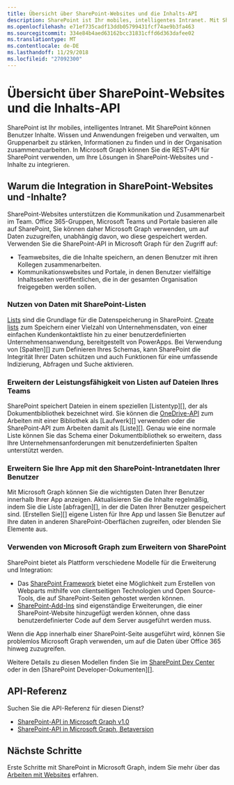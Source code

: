 ```yaml
---
title: Übersicht über SharePoint-Websites und die Inhalts-API
description: SharePoint ist Ihr mobiles, intelligentes Intranet. Mit SharePoint können Benutzer Inhalte. Wissen und Anwendungen freigeben und verwalten, um Gruppenarbeit zu stärken, Informationen zu finden und in der Organisation zusammenzuarbeiten. In Microsoft Graph können Sie die REST-API für SharePoint verwenden, um Ihre Lösungen in SharePoint-Websites und -Inhalte zu integrieren.
ms.openlocfilehash: e71ef735cadf13ddb05799431fcf74ae9b3fa463
ms.sourcegitcommit: 334e84b4aed63162bcc31831cffd6d363dafee02
ms.translationtype: MT
ms.contentlocale: de-DE
ms.lasthandoff: 11/29/2018
ms.locfileid: "27092300"
---
```

# <a name="sharepoint-sites-and-content-api-overview"></a>Übersicht über SharePoint-Websites und die Inhalts-API

SharePoint ist Ihr mobiles, intelligentes Intranet. Mit SharePoint können Benutzer Inhalte. Wissen und Anwendungen freigeben und verwalten, um Gruppenarbeit zu stärken, Informationen zu finden und in der Organisation zusammenzuarbeiten. In Microsoft Graph können Sie die REST-API für SharePoint verwenden, um Ihre Lösungen in SharePoint-Websites und -Inhalte zu integrieren.

## <a name="why-integrate-with-sharepoint-sites-and-content"></a>Warum die Integration in SharePoint-Websites und -Inhalte?

SharePoint-Websites unterstützen die Kommunikation und Zusammenarbeit im Team. Office 365-Gruppen, Microsoft Teams und Portale basieren alle auf SharePoint, Sie können daher Microsoft Graph verwenden, um auf Daten zuzugreifen, unabhängig davon, wo diese gespeichert werden. Verwenden Sie die SharePoint-API in Microsoft Graph für den Zugriff auf:

- Teamwebsites, die die Inhalte speichern, an denen Benutzer mit ihren Kollegen zusammenarbeiten.
- Kommunikationswebsites und Portale, in denen Benutzer vielfältige Inhaltsseiten veröffentlichen, die in der gesamten Organisation freigegeben werden sollen.

### <a name="unleash-your-data-with-sharepoint-lists"></a>Nutzen von Daten mit SharePoint-Listen

[Lists][list] sind die Grundlage für die Datenspeicherung in SharePoint.
[Create lists][create] zum Speichern einer Vielzahl von Unternehmensdaten, von einer einfachen Kundenkontaktliste hin zu einer benutzerdefinierten Unternehmensanwendung, bereitgestellt von PowerApps.
Bei Verwendung von [Spalten][] zum Definieren Ihres Schemas, kann SharePoint die Integrität Ihrer Daten schützen und auch Funktionen für eine umfassende Indizierung, Abfragen und Suche aktivieren.

### <a name="bring-the-power-of-lists-to-your-teams-files"></a>Erweitern der Leistungsfähigkeit von Listen auf Dateien Ihres Teams

SharePoint speichert Dateien in einem speziellen [Listentyp][], der als Dokumentbibliothek bezeichnet wird.
Sie können die [OneDrive-API][] zum Arbeiten mit einer Bibliothek als [Laufwerk][] verwenden oder die SharePoint-API zum Arbeiten damit als [Liste][].
Genau wie eine normale Liste können Sie das Schema einer Dokumentbibliothek so erweitern, dass Ihre Unternehmensanforderungen mit benutzerdefinierten Spalten unterstützt werden.

### <a name="light-up-your-app-with-your-users-sharepoint-intranet-data"></a>Erweitern Sie Ihre App mit den SharePoint-Intranetdaten Ihrer Benutzer

Mit Microsoft Graph können Sie die wichtigsten Daten Ihrer Benutzer innerhalb Ihrer App anzeigen.
Aktualisieren Sie die Inhalte regelmäßig, indem Sie die Liste [abfragen][], in der die Daten Ihrer Benutzer gespeichert sind.
[Erstellen Sie][] eigene Listen für Ihre App und lassen Sie Benutzer auf Ihre daten in anderen SharePoint-Oberflächen zugreifen, oder blenden Sie Elemente aus.

### <a name="use-microsoft-graph-to-extend-sharepoint"></a>Verwenden von Microsoft Graph zum Erweitern von SharePoint

SharePoint bietet als Plattform verschiedene Modelle für die Erweiterung und Integration:

- Das [SharePoint Framework][] bietet eine Möglichkeit zum Erstellen von Webparts mithilfe von clientseitigen Technologien und Open Source-Tools, die auf SharePoint-Seiten gehostet werden können.
- [SharePoint-Add-Ins][] sind eigenständige Erweiterungen, die einer SharePoint-Website hinzugefügt werden können, ohne dass benutzerdefinierter Code auf dem Server ausgeführt werden muss.

Wenn die App innerhalb einer SharePoint-Seite ausgeführt wird, können Sie problemlos Microsoft Graph verwenden, um auf die Daten über Office 365 hinweg zuzugreifen.

Weitere Details zu diesen Modellen finden Sie im [SharePoint Dev Center][] oder in den [SharePoint Developer-Dokumenten][].

## <a name="api-reference"></a>API-Referenz
Suchen Sie die API-Referenz für diesen Dienst?

- [SharePoint-API in Microsoft Graph v1.0](/graph/api/resources/sharepoint?view=graph-rest-1.0)
- [SharePoint-API in Microsoft Graph, Betaversion](/graph/api/resources/sharepoint?view=graph-rest-beta)

## <a name="next-steps"></a>Nächste Schritte

Erste Schritte mit SharePoint in Microsoft Graph, indem Sie mehr über das [Arbeiten mit Websites][SharePoint] erfahren.

[list]: /graph/api/resources/list?view=graph-rest-1.0
[columns]: /graph/api/resources/columndefinition?view=graph-rest-1.0
[list type]: /graph/api/resources/listinfo?view=graph-rest-1.0
[create]: /graph/api/list-create?view=graph-rest-1.0
[querying]: /graph/api/listitem-get?view=graph-rest-1.0
[drive]: /graph/api/resources/drive?view=graph-rest-1.0
[OneDrive-API]: /graph/api/resources/onedrive?view=graph-rest-1.0
[SharePoint Framework]: https://docs.microsoft.com/sharepoint/dev/spfx/sharepoint-framework-overview
[SharePoint-Add-Ins]: https://docs.microsoft.com/sharepoint/dev/sp-add-ins/sharepoint-add-ins
[SharePoint Dev Center]: https://developer.microsoft.com/sharepoint
[SharePoint Developer-Dokumente]: https://aka.ms/spdev-docs
[SharePoint]: /graph/api/resources/sharepoint?view=graph-rest-1.0
